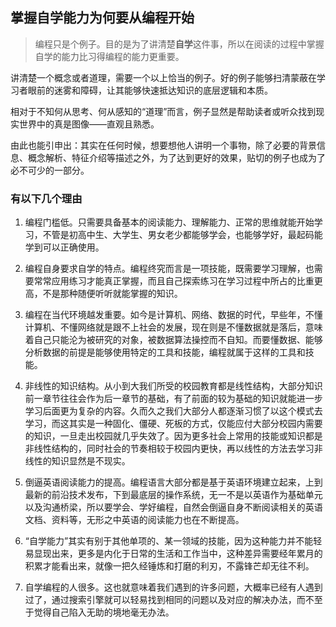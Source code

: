 ## 掌握自学能力为何要从编程开始

> 编程只是个例子。目的是为了讲清楚**自学**这件事，所以在阅读的过程中掌握自学的能力比习得编程的能力更重要。

讲清楚一个概念或者道理，需要一个以上恰当的例子。好的例子能够扫清蒙蔽在学习者眼前的迷雾和障碍，让其能够快速抵达知识的底层逻辑和本质。

相对于不知何从思考、何从感知的“道理”而言，例子显然是帮助读者或听众找到现实世界中的真是图像——直观且熟悉。

由此也能引申出：其实在任何时候，想要想他人讲明一个事物，除了必要的背景信息、概念解析、特征介绍等描述之外，为了达到更好的效果，贴切的例子也成为了必不可少的一部分。

###  有以下几个理由

1. 编程门槛低。只需要具备基本的阅读能力、理解能力、正常的思维就能开始学习，不管是初高中生、大学生、男女老少都能够学会，也能够学好，最起码能学到可以正确使用。

2. 编程自身要求自学的特点。编程终究而言是一项技能，既需要学习理解，也需要常常应用练习才能真正掌握，而且自己探索练习在学习过程中所占的比重更高，不是那种随便听听就能掌握的知识。

3. 编程在当代环境越发重要。如今是计算机、网络、数据的时代，早些年，不懂计算机、不懂网络就是跟不上社会的发展，现在则是不懂数据就是落后，意味着自己只能沦为被研究的对象，被数据算法操控而不自知。而要懂数据、能够分析数据的前提是能够使用特定的工具和技能，编程就属于这样的工具和技能。

4. 非线性的知识结构。从小到大我们所受的校园教育都是线性结构，大部分知识前一章节往往会作为后一章节的基础，有了前面的较为基础的知识就能进一步学习后面更为复杂的内容。久而久之我们大部分人都逐渐习惯了以这个模式去学习，而这其实是一种固化、僵硬、死板的方式，仅能应付大部分校园内需要的知识，一旦走出校园就几乎失效了。因为更多社会上常用的技能或知识都是非线性结构的，同时社会的节奏相较于校园内更快，再以线性的方法去学习非线性的知识显然是不现实。

5. 倒逼英语阅读能力的提高。编程语言大部分都是基于英语环境建立起来，上到最新的前沿技术发布，下到最底层的操作系统，无一不是以英语作为基础单元以及沟通桥梁，所以要学会、学好编程，自然会倒逼自身不断阅读相关的英语文档、资料等，无形之中英语的阅读能力也在不断提高。

6. “自学能力”其实有别于其他单项的、某一领域的技能，因为这种能力并不能轻易显现出来，更多是内化于日常的生活和工作当中，这种差异需要经年累月的积累才能看出来，就像一把久经锤炼和打磨的利刃，不露锋芒却无往不利。

7. 自学编程的人很多。这也就意味着我们遇到的许多问题，大概率已经有人遇到过了，通过搜索引擎就可以轻易找到相同的问题以及对应的解决办法，而不至于觉得自己陷入无助的境地毫无办法。